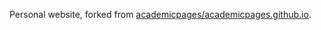 Personal website, forked from [academicpages/academicpages.github.io](https://github.com/academicpages/academicpages.github.io).
